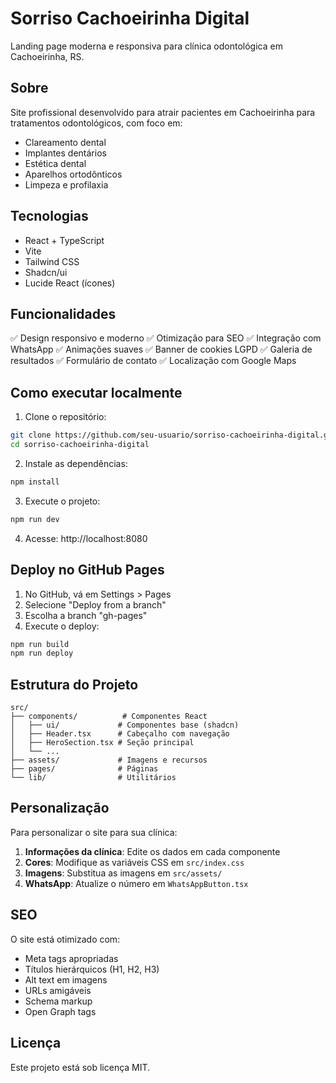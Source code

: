 # Sorriso Cachoeirinha Digital

Landing page moderna e responsiva para clínica odontológica em Cachoeirinha, RS.

## Sobre

Site profissional desenvolvido para atrair pacientes em Cachoeirinha para tratamentos odontológicos, com foco em:

- Clareamento dental
- Implantes dentários  
- Estética dental
- Aparelhos ortodônticos
- Limpeza e profilaxia

## Tecnologias

- React + TypeScript
- Vite
- Tailwind CSS
- Shadcn/ui
- Lucide React (ícones)

## Funcionalidades

✅ Design responsivo e moderno
✅ Otimização para SEO
✅ Integração com WhatsApp
✅ Animações suaves
✅ Banner de cookies LGPD
✅ Galeria de resultados
✅ Formulário de contato
✅ Localização com Google Maps

## Como executar localmente

1. Clone o repositório:
```bash
git clone https://github.com/seu-usuario/sorriso-cachoeirinha-digital.git
cd sorriso-cachoeirinha-digital
```

2. Instale as dependências:
```bash
npm install
```

3. Execute o projeto:
```bash
npm run dev
```

4. Acesse: http://localhost:8080

## Deploy no GitHub Pages

1. No GitHub, vá em Settings > Pages
2. Selecione "Deploy from a branch"
3. Escolha a branch "gh-pages"
4. Execute o deploy:

```bash
npm run build
npm run deploy
```

## Estrutura do Projeto

```
src/
├── components/          # Componentes React
│   ├── ui/             # Componentes base (shadcn)
│   ├── Header.tsx      # Cabeçalho com navegação
│   ├── HeroSection.tsx # Seção principal
│   └── ...
├── assets/             # Imagens e recursos
├── pages/              # Páginas
└── lib/                # Utilitários

```

## Personalização

Para personalizar o site para sua clínica:

1. **Informações da clínica**: Edite os dados em cada componente
2. **Cores**: Modifique as variáveis CSS em `src/index.css`
3. **Imagens**: Substitua as imagens em `src/assets/`
4. **WhatsApp**: Atualize o número em `WhatsAppButton.tsx`

## SEO

O site está otimizado com:
- Meta tags apropriadas
- Títulos hierárquicos (H1, H2, H3)
- Alt text em imagens
- URLs amigáveis
- Schema markup
- Open Graph tags

## Licença

Este projeto está sob licença MIT.